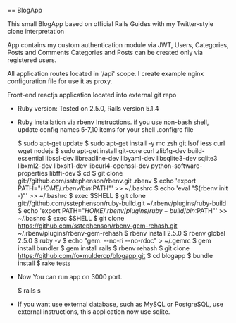 == BlogApp

This small BlogApp based on official Rails Guides with my Twitter-style clone interpretation

App contains my custom authentication module via JWT, Users, Categories, Posts and Comments
Categories and Posts can be created only via registered users.

All application routes located in '/api' scope. I create example nginx configuration file for use it as proxy.

Front-end reactjs application located into external git repo

* Ruby version: Tested on 2.5.0, Rails version 5.1.4

* Ruby installation via rbenv Instructions.
  if you use non-bash shell, update config names 5-7,10 items for your shell .configrc file

    $ sudo apt-get update
    $ sudo apt-get install -y mc zsh git lsof less curl wget nodejs
    $ sudo apt-get install git-core curl zlib1g-dev build-essential libssl-dev libreadline-dev libyaml-dev libsqlite3-dev sqlite3 libxml2-dev libxslt1-dev libcurl4-openssl-dev python-software-properties libffi-dev
    $ cd
    $ git clone git://github.com/sstephenson/rbenv.git .rbenv
    $ echo 'export PATH="$HOME/.rbenv/bin:$PATH"' >> ~/.bashrc
    $ echo 'eval "$(rbenv init -)"' >> ~/.bashrc
    $ exec $SHELL
    $ git clone git://github.com/sstephenson/ruby-build.git ~/.rbenv/plugins/ruby-build
    $ echo 'export PATH="$HOME/.rbenv/plugins/ruby-build/bin:$PATH"' >> ~/.bashrc
    $ exec $SHELL
    $ git clone https://github.com/sstephenson/rbenv-gem-rehash.git ~/.rbenv/plugins/rbenv-gem-rehash
    $ rbenv install 2.5.0
    $ rbenv global 2.5.0
    $ ruby -v
    $ echo "gem: --no-ri --no-rdoc" > ~/.gemrc
    $ gem install bundler
    $ gem install rails
    $ rbenv rehash
    $ git clone https://github.com/foxmuldercp/blogapp.git
    $ cd blogapp
    $ bundle install
    $ rake tests

* Now You can run app on 3000 port.

    $ rails s

* If you want use external database, such as MySQL or PostgreSQL, use external instructions, this application
  now use sqlite.
